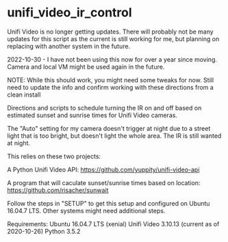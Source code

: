 # unifi_video_ir_control

Unifi Video is no longer getting updates. There will probably not be many updates for this script as the current is still working for me, but planning on replacing with another system in the future.

2022-10-30 - I have not been using this now for over a year since moving. Camera and local VM might be used again in the future.

NOTE: While this should work, you might need some tweaks for now. Still need to update the info and confirm working with these directions from a clean install

Directions and scripts to schedule turning the IR on and off based on estimated sunset and sunrise times for Unifi Video cameras.

The "Auto" setting for my camera doesn't trigger at night due to a street light that is too bright, but doesn't light the whole area.  The IR is still wanted at night.

This relies on these two projects:

A Python Unifi Video API:
https://github.com/yuppity/unifi-video-api

A program that will caculate sunset/sunrise times based on location:
https://github.com/risacher/sunwait

Follow the steps in "SETUP" to get this setup and configured on Ubuntu 16.04.7 LTS. Other systems might need additional steps.

Requirements:
Ubuntu 16.04.7 LTS (xenial)
Unifi Video 3.10.13 (current as of 2020-10-26)
Python 3.5.2

